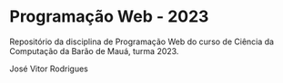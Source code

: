 # Programação Web - 2023

Repositório da disciplina de Programação Web do curso de Ciência da Computação da Barão de Mauá, turma 2023.

José Vitor Rodrigues

